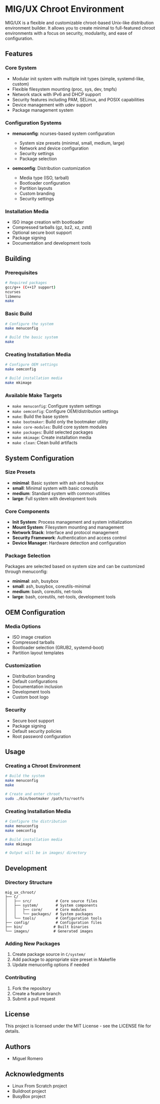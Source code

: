 # MIG/UX Chroot Environment

MIG/UX is a flexible and customizable chroot-based Unix-like distribution environment builder. It allows you to create minimal to full-featured chroot environments with a focus on security, modularity, and ease of configuration.

## Features

### Core System
- Modular init system with multiple init types (simple, systemd-like, custom)
- Flexible filesystem mounting (proc, sys, dev, tmpfs)
- Network stack with IPv6 and DHCP support
- Security features including PAM, SELinux, and POSIX capabilities
- Device management with udev support
- Package management system

### Configuration Systems
- **menuconfig**: ncurses-based system configuration
  - System size presets (minimal, small, medium, large)
  - Network and device configuration
  - Security settings
  - Package selection

- **oemconfig**: Distribution customization
  - Media type (ISO, tarball)
  - Bootloader configuration
  - Partition layouts
  - Custom branding
  - Security settings

### Installation Media
- ISO image creation with bootloader
- Compressed tarballs (gz, bz2, xz, zstd)
- Optional secure boot support
- Package signing
- Documentation and development tools

## Building

### Prerequisites
```bash
# Required packages
gcc/g++ (C++17 support)
ncurses
libmenu
make
```

### Basic Build
```bash
# Configure the system
make menuconfig

# Build the basic system
make
```

### Creating Installation Media
```bash
# Configure OEM settings
make oemconfig

# Build installation media
make mkimage
```

### Available Make Targets
- `make menuconfig`: Configure system settings
- `make oemconfig`: Configure OEM/distribution settings
- `make`: Build the base system
- `make bootmaker`: Build only the bootmaker utility
- `make core-modules`: Build core system modules
- `make packages`: Build selected packages
- `make mkimage`: Create installation media
- `make clean`: Clean build artifacts

## System Configuration

### Size Presets
- **minimal**: Basic system with ash and busybox
- **small**: Minimal system with basic coreutils
- **medium**: Standard system with common utilities
- **large**: Full system with development tools

### Core Components
- **Init System**: Process management and system initialization
- **Mount System**: Filesystem mounting and management
- **Network Stack**: Interface and protocol management
- **Security Framework**: Authentication and access control
- **Device Manager**: Hardware detection and configuration

### Package Selection
Packages are selected based on system size and can be customized through menuconfig:
- **minimal**: ash, busybox
- **small**: ash, busybox, coreutils-minimal
- **medium**: bash, coreutils, net-tools
- **large**: bash, coreutils, net-tools, development tools

## OEM Configuration

### Media Options
- ISO image creation
- Compressed tarballs
- Bootloader selection (GRUB2, systemd-boot)
- Partition layout templates

### Customization
- Distribution branding
- Default configurations
- Documentation inclusion
- Development tools
- Custom boot logo

### Security
- Secure boot support
- Package signing
- Default security policies
- Root password configuration

## Usage

### Creating a Chroot Environment
```bash
# Build the system
make menuconfig
make

# Create and enter chroot
sudo ./bin/bootmaker /path/to/rootfs
```

### Creating Installation Media
```bash
# Configure the distribution
make menuconfig
make oemconfig

# Build installation media
make mkimage

# Output will be in images/ directory
```

## Development

### Directory Structure
```
mig_ux_chroot/
├── C/
│   ├── src/           # Core source files
│   ├── system/        # System components
│   │   ├── core/      # Core modules
│   │   └── packages/  # System packages
│   └── tools/         # Configuration tools
├── config/            # Configuration files
├── bin/              # Built binaries
└── images/           # Generated images
```

### Adding New Packages
1. Create package source in `C/system/`
2. Add package to appropriate size preset in Makefile
3. Update menuconfig options if needed

### Contributing
1. Fork the repository
2. Create a feature branch
3. Submit a pull request

## License
This project is licensed under the MIT License - see the LICENSE file for details.

## Authors
- Miguel Romero

## Acknowledgments
- Linux From Scratch project
- Buildroot project
- BusyBox project
